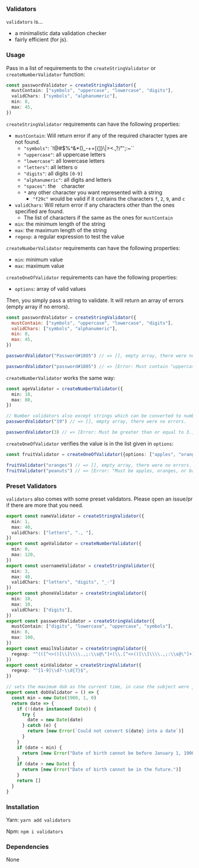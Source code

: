 ### Validators

`validators` is...

* a minimalistic data validation checker
* fairly efficient (for js).

### Usage

Pass in a list of requirements to the `createStringValidator` or `createNumberValidator` function:

```ts
const passwordValidator = createStringValidator({
  mustContain: ["symbols", "uppercase", "lowercase", "digits"],
  validChars: ["symbols", "alphanumeric"],
  min: 8,
  max: 45,
})
```

`createStringValidator` requirements can have the following properties:

* `mustContain`: Will return error if any of the required character types are not found.
  * `"symbols"`: `!@#$%^&*()_-+=[{]}\\|><.,?/"';:~\``
  * `"uppercase"`: all uppercase letters
  * `"lowercase"`: all lowercase letters
  * `"letters"`: all letters
  o
  * `"digits"`: all digits `[0-9]`
  * `"alphanumeric"`: all digits and letters
  * `"spaces"`: the ` ` character
  * `*` any other character you want represented with a string
    * `"f29c"` would be valid if it contains the characters `f`, `2`, `9`, and `c`
* `validChars`: Will return error if any characters other than the ones specified are found.
  * The list of characters if the same as the ones for `mustContain`
* `min`: the minimum length of the string
* `max`: the maximum length of the string
* `regexp`: a regular expression to test the value

`createNumberValidator` requirements can have the following properties:
* `min`: minimum value
* `max`: maximum value

`createOneOfValidator` requirements can have the following properties:
* `options`: array of valid values


Then, you simply pass a string to validate. It will return an array of errors (empty array if no errors).
```js
const passwordValidator = createStringValidator({
  mustContain: ["symbols", "uppercase", "lowercase", "digits"],
  validChars: ["symbols", "alphanumeric"],
  min: 8,
  max: 45,
})

passwordValidator("Password#1805") // => [], empty array, there were no errors

passwordValidator("password#1805") // => [Error: Must contain "uppercase"] one of the requirements was "uppercase"
```

`createNumberValidator` works the same way:


```ts
const ageValidator = createNumberValidator({
  min: 18,
  max: 80,
})

// Number validators also except strings which can be converted to numbers
passwordValidator("19") // => [], empty array, there were no errors.

passwordValidator(3) // => [Error: Must be greater than or equal to 3.]
```

`createOneOfValidator` verifies the value is in the list given in `options`:

```ts
const fruitValidator = createOneOfValidator({options: ["apples", "oranges", "bananas"]})

fruitValidator("oranges") // => [], empty array, there were no errors.
fruitValidator("peanuts") // => [Error: "Must be apples, oranges, or bananas."]
```

### Preset Validators

`validators` also comes with some preset validators. Please open an issue/pr if there are more that you need.

```ts
export const nameValidator = createStringValidator({
  min: 1,
  max: 40,
  validChars: ["letters", "., "],
})
export const ageValidator = createNumberValidator({
  min: 0,
  max: 120,
})
export const usernameValidator = createStringValidator({
  min: 3,
  max: 40,
  validChars: ["letters", "digits", "_-"]
})
export const phoneValidator = createStringValidator({
  min: 10,
  max: 10,
  validChars: ["digits"],
})
export const passwordValidator = createStringValidator({
  mustContain: ["digits", "lowercase", "uppercase", "symbols"],
  min: 8,
  max: 100,
})
export const emailValidator = createStringValidator({
  regexp: "^(([^<>()[\\]\\\\.,;:\\s@\"]+(\\.[^<>()[\\]\\\\.,;:\\s@\"]+)*)|(\".+\"))@((\\[[0-9]{1,3}\\.[0-9]{1,3}\\.[0-9]{1,3}\\.[0-9]{1,3}])|(([a-zA-Z\\-0-9]+\\.)+[a-zA-Z]{2,}))$",
})
export const einValidator = createStringValidator({
  regexp: "^[1-9]\\d?-\\d{7}$",
})

// sets the maximum dob as the current time, in case the subject were just born.
export const dobValidator = () => {
  const min = new Date(1900, 1, 0)
  return date => {
    if (!(date instanceof Date)) {
      try {
        date = new Date(date)
      } catch (e) {
        return [new Error(`Could not convert ${date} into a date`)]
      }
    }
    if (date < min) {
      return [new Error("Date of birth cannot be before January 1, 1900")]
    }
    if (date > new Date) {
      return [new Error("Date of birth cannot be in the future.")]
    }
    return []
  }
}
```

### Installation

Yarn:
`yarn add validators`

Npm:
`npm i validators`


### Dependencies

None
